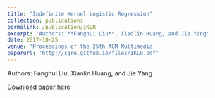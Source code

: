 ```yaml
---
title: "Indefinite Kernel Logistic Regression"
collection: publications
permalink: /publication/IKLR
excerpt: 'Authors: **Fanghui Liu**, Xiaolin Huang, and Jie Yang'
date: 2017-10-25
venue: 'Proceedings of the 25th ACM Multimedia'
paperurl: 'http://sgre.github.io/files/IKLR.pdf'
---
```

Authors: Fanghui Liu, Xiaolin Huang, and Jie Yang

[Download paper here](http://sgre.github.io/files/IKLR.pdf)

